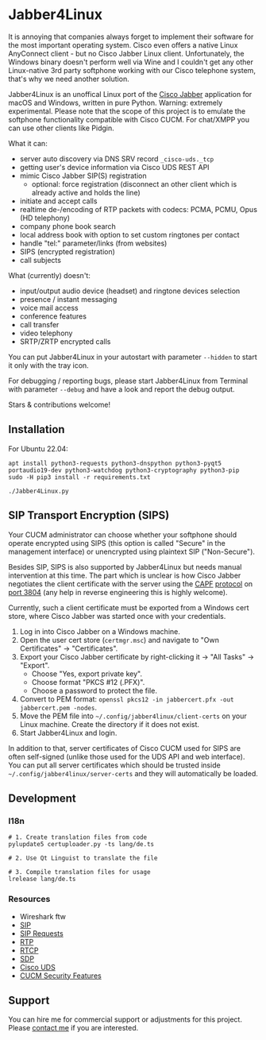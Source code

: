 # Jabber4Linux

It is annoying that companies always forget to implement their software for the most important operating system. Cisco even offers a native Linux AnyConnect client - but no Cisco Jabber Linux client. Unfortunately, the Windows binary doesn't perform well via Wine and I couldn't get any other Linux-native 3rd party softphone working with our Cisco telephone system, that's why we need another solution.

Jabber4Linux is an unoffical Linux port of the [Cisco Jabber](https://www.cisco.com/c/en/us/products/unified-communications/jabber/index.html) application for macOS and Windows, written in pure Python. Warning: extremely experimental. Please note that the scope of this project is to emulate the softphone functionality compatible with Cisco CUCM. For chat/XMPP you can use other clients like Pidgin.

What it can:
- server auto discovery via DNS SRV record `_cisco-uds._tcp`
- getting user's device information via Cisco UDS REST API
- mimic Cisco Jabber SIP(S) registration
  - optional: force registration (disconnect an other client which is already active and holds the line)
- initiate and accept calls
- realtime de-/encoding of RTP packets with codecs: PCMA, PCMU, Opus (HD telephony)
- company phone book search
- local address book with option to set custom ringtones per contact
- handle "tel:" parameter/links (from websites)
- SIPS (encrypted registration)
- call subjects

What (currently) doesn't:
- input/output audio device (headset) and ringtone devices selection
- presence / instant messaging
- voice mail access
- conference features
- call transfer
- video telephony
- SRTP/ZRTP encrypted calls

You can put Jabber4Linux in your autostart with parameter `--hidden` to start it only with the tray icon.

For debugging / reporting bugs, please start Jabber4Linux from Terminal with parameter `--debug` and have a look and report the debug output.

Stars & contributions welcome!

## Installation
For Ubuntu 22.04:
```
apt install python3-requests python3-dnspython python3-pyqt5 portaudio19-dev python3-watchdog python3-cryptography python3-pip
sudo -H pip3 install -r requirements.txt

./Jabber4Linux.py
```

## SIP Transport Encryption (SIPS)
Your CUCM administrator can choose whether your softphone should operate encrypted using SIPS (this option is called "Secure" in the management interface) or unencrypted using plaintext SIP ("Non-Secure").

Besides SIP, SIPS is also supported by Jabber4Linux but needs manual intervention at this time. The part which is unclear is how Cisco Jabber negotiates the client certificate with the server using the [CAPF](https://www.cisco.com/c/en/us/td/docs/voice_ip_comm/cucm/admin/12_5_1SU1/systemConfig/cucm_b_system-configuration-guide-1251su1/cucm_b_system-configuration-guide-1251su1_restructured_chapter_0101100.html) [protocol](https://www.cisco.com/c/en/us/support/docs/unified-communications/unified-communications-manager-callmanager/212214-Tech-Note-on-CAPF-Certificate-Signed-by.html) on [port 3804](https://www.cisco.com/c/en/us/td/docs/voice_ip_comm/cucm/admin/11_5_1/sysConfig/CUCM_BK_SE5DAF88_00_cucm-system-configuration-guide-1151/CUCM_BK_SE5DAF88_00_cucm-system-configuration-guide-1151_chapter_01010100.html#:~:text=Communications%20Manager%20(CAPF)-,3804,-/%20TCP) (any help in reverse engineering this is highly welcome).

Currently, such a client certificate must be exported from a Windows cert store, where Cisco Jabber was started once with your credentials.

1. Log in into Cisco Jabber on a Windows machine.
2. Open the user cert store (`certmgr.msc`) and navigate to "Own Certificates" -> "Certificates".
3. Export your Cisco Jabber certificate by right-clicking it -> "All Tasks" -> "Export".
   - Choose "Yes, export private key".
   - Choose format "PKCS #12 (.PFX)".
   - Choose a password to protect the file.
4. Convert to PEM format: `openssl pkcs12 -in jabbercert.pfx -out jabbercert.pem -nodes`.
4. Move the PEM file into `~/.config/jabber4linux/client-certs` on your Linux machine. Create the directory if it does not exist.
5. Start Jabber4Linux and login.

In addition to that, server certificates of Cisco CUCM used for SIPS are often self-signed (unlike those used for the UDS API and web interface). You can put all server certificates which should be trusted inside `~/.config/jabber4linux/server-certs` and they will automatically be loaded.

## Development
### I18n
```
# 1. Create translation files from code
pylupdate5 certuploader.py -ts lang/de.ts

# 2. Use Qt Linguist to translate the file

# 3. Compile translation files for usage
lrelease lang/de.ts
```

### Resources
- Wireshark ftw
- [SIP](https://de.wikipedia.org/wiki/Session_Initiation_Protocol)
- [SIP Requests](https://de.wikipedia.org/wiki/SIP-Anfragen)
- [RTP](https://de.wikipedia.org/wiki/Real-Time_Transport_Protocol)
- [RTCP](https://de.wikipedia.org/wiki/RealTime_Control_Protocol)
- [SDP](https://de.wikipedia.org/wiki/Session_Description_Protocol)
- [Cisco UDS](https://developer.cisco.com/docs/user-data-services-api-reference/#!overview/overview)
- [CUCM Security Features](https://www.ciscolive.com/c/dam/r/ciscolive/emea/docs/2019/pdf/BRKCOL-3501.pdf)

## Support
You can hire me for commercial support or adjustments for this project. Please [contact me](https://georg-sieber.de/?page=impressum) if you are interested.

